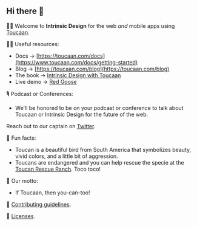 ## Hi there 👋

🙋‍♀️ Welcome to **Intrinsic Design** for the web _and_ mobile apps using [Toucaan](https://toucaan.com). 

👩‍💻 Useful resources:

- Docs → [https://toucaan.com/docs](https://www.toucaan.com/docs/getting-started)
- Blog → [https://toucaan.com/blog](https://toucaan.com/blog)
- The book → [Intrinsic Design with Toucaan](https://bubblin.io/cover/the-toucaan-framework-by-marvin-danig#frontmatter)
- Live demo → [Red Goose](https://goose.red)


🎙 Podcast or Conferences:

- We'll be honored to be on your podcast or conference to talk about Toucaan or Intrinsic Design for the future of the web. 

Reach out to our captain on [Twitter](https://twitter.com/marvindanig). 


🍿 Fun facts:
- Toucan is a beautiful bird from South America that symbolizes beauty, vivid colors, and a little bit of aggression.
- Toucans are endangered and you can help rescue the specie at the [Toucan Rescue Ranch](https://toucanrescueranch.org). Toco toco!


🗿 Our motto:
- If Toucaan, then you-can-too!

🌈 [Contributing guidelines](https://github.com/Toucaan/toucaan/blob/master/CONTRIBUTING.md).

📌 [Licenses](https://github.com/Toucaan/toucaan/blob/master/LICENSE.md).



